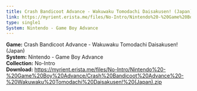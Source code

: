 ```yaml
---
title: Crash Bandicoot Advance - Wakuwaku Tomodachi Daisakusen! (Japan)
link: https://myrient.erista.me/files/No-Intro/Nintendo%20-%20Game%20Boy%20Advance/Crash%20Bandicoot%20Advance%20-%20Wakuwaku%20Tomodachi%20Daisakusen!%20(Japan).zip
type: single1
System: Nintendo - Game Boy Advance
---
```

<b>Game:</b> Crash Bandicoot Advance - Wakuwaku Tomodachi Daisakusen! (Japan)<br>
<b>System:</b> Nintendo - Game Boy Advance<br>
<b>Collection:</b> No-Intro<br>
<b>Download:</b> https://myrient.erista.me/files/No-Intro/Nintendo%20-%20Game%20Boy%20Advance/Crash%20Bandicoot%20Advance%20-%20Wakuwaku%20Tomodachi%20Daisakusen!%20(Japan).zip